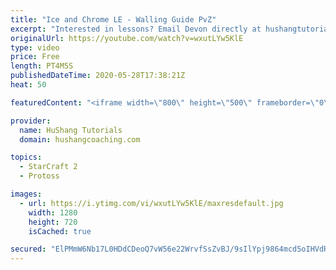 ```yaml
---
title: "Ice and Chrome LE - Walling Guide PvZ"
excerpt: "Interested in lessons? Email Devon directly at hushangtutorials@outlook.com ------------------------------------------------------------------------------------------------------- Want to support HuShang Tutorials directly? Patreon is a website where you can contribute a monthly donation that will help"
originalUrl: https://youtube.com/watch?v=wxutLYw5KlE
type: video
price: Free
length: PT4M5S
publishedDateTime: 2020-05-28T17:38:21Z
heat: 50

featuredContent: "<iframe width=\"800\" height=\"500\" frameborder=\"0\" src=\"https://www.youtube.com/embed/wxutLYw5KlE\" allow=\"accelerometer; autoplay; encrypted-media; gyroscope; picture-in-picture\" allowfullscreen></iframe>"

provider:
  name: HuShang Tutorials
  domain: hushangcoaching.com

topics:
  - StarCraft 2
  - Protoss

images:
  - url: https://i.ytimg.com/vi/wxutLYw5KlE/maxresdefault.jpg
    width: 1280
    height: 720
    isCached: true

secured: "ElPMmW6Nb17L0HDdCDeoQ7vW56e22WrvfSsZvBJ/9sIlYpj9864mcd5oIHVdRfwVPhrshGFl9kIigLKhGTCJIGPpNQSrEwKOOelasQasJ1wOjyYvF53XGiXaRKRxL5MuhkvAMC4YhKVDGtgVcsEt3RauWFtTbj1UQ/q9t27EijBdzbP4d+fG3UZQFB9ZiSDBh3jF1fe9ZYYK3oCs+3kw5TTjvWaII8EourXbfuHezmT72MZGlVoeb+8xNj85DFcbK3bWH17FCbQivC0CFsh5h/pfm5SrfAS7X0vXGZsWsP/BKb4wDN79L5BPD/orngE5d+bepdpCUYmRQfSjzSBvZ/Mt2+yXwfzyTjJBa9iuWfSv69eKeTKFdg6CJWCla/QEJrl7mtrNdpzSttazE5UV5Hq555rG45HrpvuW6NTjrNE=;BeNSBwCT7Aij3KaXsRuszA=="
---
```


